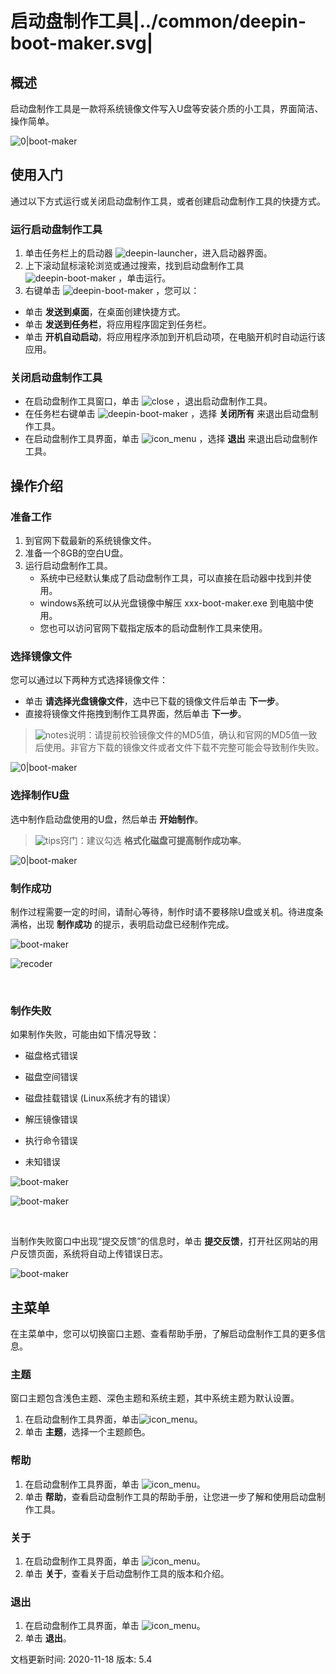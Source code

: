 # 启动盘制作工具|../common/deepin-boot-maker.svg|

## 概述

启动盘制作工具是一款将系统镜像文件写入U盘等安装介质的小工具，界面简洁、操作简单。

![0|boot-maker](jpg/select-file.png)

## 使用入门

通过以下方式运行或关闭启动盘制作工具，或者创建启动盘制作工具的快捷方式。

### 运行启动盘制作工具

1. 单击任务栏上的启动器 ![deepin-launcher](icon/deepin-launcher.svg)，进入启动器界面。
2. 上下滚动鼠标滚轮浏览或通过搜索，找到启动盘制作工具![deepin-boot-maker](icon/deepin-boot-maker.svg) ，单击运行。
3. 右键单击 ![deepin-boot-maker](icon/deepin-boot-maker.svg)  ，您可以：
 - 单击 **发送到桌面**，在桌面创建快捷方式。
 - 单击 **发送到任务栏**，将应用程序固定到任务栏。
 - 单击 **开机自动启动**，将应用程序添加到开机启动项，在电脑开机时自动运行该应用。


### 关闭启动盘制作工具

   - 在启动盘制作工具窗口，单击 ![close](icon/close.svg) ，退出启动盘制作工具。
   - 在任务栏右键单击 ![deepin-boot-maker](icon/deepin-boot-maker.svg) ，选择 **关闭所有** 来退出启动盘制作工具。
   - 在启动盘制作工具界面，单击 ![icon_menu](icon/icon_menu.svg) ，选择 **退出** 来退出启动盘制作工具。

## 操作介绍

### 准备工作

1. 到官网下载最新的系统镜像文件。
2. 准备一个8GB的空白U盘。
3. 运行启动盘制作工具。
   - 系统中已经默认集成了启动盘制作工具，可以直接在启动器中找到并使用。
   - windows系统可以从光盘镜像中解压 xxx-boot-maker.exe 到电脑中使用。
   - 您也可以访问官网下载指定版本的启动盘制作工具来使用。

### 选择镜像文件

您可以通过以下两种方式选择镜像文件：

- 单击 **请选择光盘镜像文件**，选中已下载的镜像文件后单击 **下一步**。
- 直接将镜像文件拖拽到制作工具界面，然后单击 **下一步**。

> ![notes](icon/notes.svg)说明：请提前校验镜像文件的MD5值，确认和官网的MD5值一致后使用。非官方下载的镜像文件或者文件下载不完整可能会导致制作失败。

![0|boot-maker](jpg/select-file.png)

### 选择制作U盘

选中制作启动盘使用的U盘，然后单击 **开始制作**。

> ![tips](icon/tips.svg)窍门：建议勾选 **格式化磁盘可提高制作成功率**。

![0|boot-maker](jpg/select-disk.png)

### 制作成功

制作过程需要一定的时间，请耐心等待，制作时请不要移除U盘或关机。待进度条满格，出现 **制作成功** 的提示，表明启动盘已经制作完成。


![boot-maker](jpg/boot-making.png)

![recoder](jpg/success.png)

&nbsp;&nbsp;&nbsp;&nbsp;&nbsp;&nbsp;&nbsp;&nbsp;&nbsp;&nbsp;&nbsp;&nbsp;&nbsp;

### 制作失败

如果制作失败，可能由如下情况导致：

- 磁盘格式错误

- 磁盘空间错误

- 磁盘挂载错误 (Linux系统才有的错误）

- 解压镜像错误

- 执行命令错误

- 未知错误

![boot-maker](jpg/failed.png)

![boot-maker](jpg/failed-02.png)

&nbsp;&nbsp;&nbsp;&nbsp;&nbsp;&nbsp;&nbsp;&nbsp;&nbsp;&nbsp;&nbsp;&nbsp;&nbsp;

当制作失败窗口中出现“提交反馈”的信息时，单击 **提交反馈**，打开社区网站的用户反馈页面，系统将自动上传错误日志。

![boot-maker](jpg/failed-01.png)


## 主菜单

在主菜单中，您可以切换窗口主题、查看帮助手册，了解启动盘制作工具的更多信息。

### 主题

窗口主题包含浅色主题、深色主题和系统主题，其中系统主题为默认设置。

1. 在启动盘制作工具界面，单击![icon_menu](icon/icon_menu.svg)。
2. 单击 **主题**，选择一个主题颜色。

### 帮助

1. 在启动盘制作工具界面，单击 ![icon_menu](icon/icon_menu.svg)。
2. 单击 **帮助**，查看启动盘制作工具的帮助手册，让您进一步了解和使用启动盘制作工具。

### 关于

1. 在启动盘制作工具界面，单击 ![icon_menu](icon/icon_menu.svg)。
2. 单击 **关于**，查看关于启动盘制作工具的版本和介绍。

### 退出

1. 在启动盘制作工具界面，单击 ![icon_menu](icon/icon_menu.svg)。
2. 单击 **退出**。


<div class="version-info"><span>文档更新时间: 2020-11-18</span><span> 版本: 5.4</span></div>